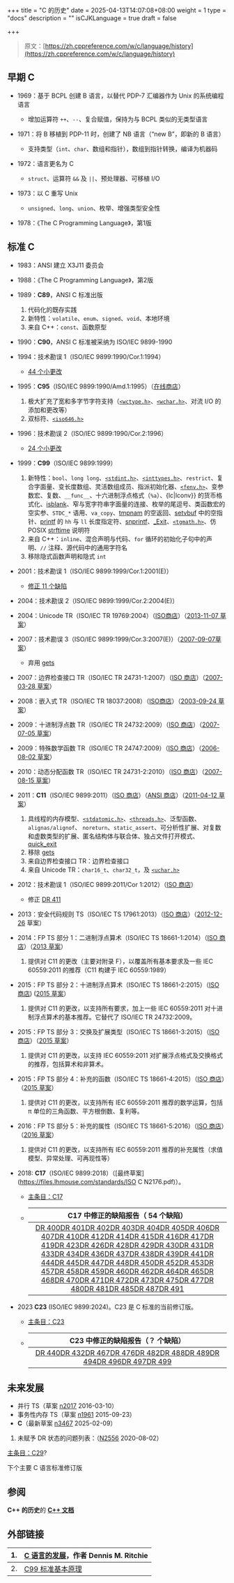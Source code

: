 +++
title = "C 的历史"
date = 2025-04-13T14:07:08+08:00
weight = 1
type = "docs"
description = ""
isCJKLanguage = true
draft = false

+++

> 原文：[https://zh.cppreference.com/w/c/language/history](https://zh.cppreference.com/w/c/language/history)

## 早期 C

- 1969：基于 BCPL 创建 B 语言，以替代 PDP-7 汇编器作为 Unix 的系统编程语言
  - 增加运算符 `++`、`--`、复合赋值，保持为与 BCPL 类似的无类型语言

- 1971：将 B 移植到 PDP-11 时，创建了 NB 语言（“new B”，即新的 B 语言）
  - 支持类型（`int`、`char`、数组和指针），数组到指针转换，编译为机器码

- 1972：语言更名为 C
  - `struct`、运算符 `&&` 及 `||`、预处理器、可移植 I/O

- 1973：以 C 重写 Unix
  - `unsigned`、`long`、`union`、枚举、增强类型安全性

- 1978：《The C Programming Language》，第1版

## 标准 C

- 1983：ANSI 建立 X3J11 委员会
- 1988：《The C Programming Language》，第2版
- 1989：**C89**，ANSI C 标准出版
  1. 代码化的既存实践
  2. 新特性：`volatile`、`enum`、`signed`、`void`、本地环境
  3. 来自 C++：`const`、函数原型

- 1990：**C90**，ANSI C 标准被采纳为 ISO/IEC 9899-1990
- 1994：技术勘误 1（ISO/IEC 9899:1990/Cor.1:1994）
  - [44 个小更改](https://open-std.org/JTC1/SC22/WG14/www/docs/tc1.htm)

- 1995：**C95**（ISO/IEC 9899:1990/Amd.1:1995）（[在线商店](http://infostore.saiglobal.com/store/Details.aspx?DocN=isoc000767513)）
  1. 极大扩充了宽和多字节字符支持（[`<wctype.h>`](https://zh.cppreference.com/w/c/header/wctype)、[`<wchar.h>`](https://zh.cppreference.com/w/c/header/wchar)、对流 I/O 的添加和更改等）
  2. 双标符、[`<iso646.h>`](https://zh.cppreference.com/w/c/header/iso646)

- 1996：技术勘误 2（ISO/IEC 9899:1990/Cor.2:1996）
  - [24 个小更改](https://open-std.org/JTC1/SC22/WG14/www/docs/tc2.htm)

- 1999：**C99**（ISO/IEC 9899:1999）
  1. 新特性：`bool`、`long long`、[`<stdint.h>`](https://zh.cppreference.com/w/c/header/stdint)、[`<inttypes.h>`](https://zh.cppreference.com/w/c/header/inttypes)、`restrict`、复合字面量、变长度数组、灵活数组成员、指派初始化器、[`<fenv.h>`](https://zh.cppreference.com/w/c/header/fenv)、变参数宏、复数、`__func__`、十六进制浮点格式（`%a`）、{lc|lconv}} 的货币格式化、[isblank](https://zh.cppreference.com/w/c/string/byte/isblank)、窄与宽字符串字面量的连接、枚举的尾逗号、类函数宏的空实参、`STDC_*` 语用、`va_copy`、[tmpnam](https://zh.cppreference.com/w/c/io/tmpnam) 的空返回、[setvbuf](https://zh.cppreference.com/w/c/io/setvbuf) 中的空指针、[printf](https://zh.cppreference.com/w/c/io/fprintf) 的 `hh` 与 `ll` 长度指定符、[snprintf](https://zh.cppreference.com/w/c/io/fprintf)、[_Exit](https://zh.cppreference.com/w/c/program/_Exit)、[`<tgmath.h>`](https://zh.cppreference.com/w/c/header/tgmath)、仿 POSIX [strftime](https://zh.cppreference.com/w/c/chrono/strftime) 说明符
  2. 来自 C++：`inline`、混合声明与代码、`for` 循环的初始化子句中的声明、`//` 注释、源代码中的通用字符名
  3. 移除隐式函数声明和隐式 `int`

- 2001：技术勘误 1（ISO/IEC 9899:1999/Cor.1:2001(E)）
  - [修正 11 个缺陷](https://open-std.org/JTC1/SC22/WG14/www/docs/9899tc1/)

- 2004：技术勘误 2（ISO/IEC 9899:1999/Cor.2:2004(E)）
- 2004：Unicode TR（ISO/IEC TR 19769:2004）（[ISO商店](http://www.iso.org/iso/iso_catalogue/catalogue_tc/catalogue_detail.htm?csnumber=33907)）（[2013-11-07 草案](http://www.open-std.org/jtc1/sc22/wg14/www/docs/n1040.pdf)）
- 2007：技术勘误 3（ISO/IEC 9899:1999/Cor.3:2007(E)）（[2007-09-07草案](http://www.open-std.org/jtc1/sc22/wg14/www/docs/n1256.pdf)）
  - 弃用 [gets](https://zh.cppreference.com/w/c/io/gets)

- 2007：边界检查接口 TR（ISO/IEC TR 24731-1:2007）（[ISO 商店](http://www.iso.org/iso/catalogue_detail.htm?csnumber=38841)）（[2007-03-28 草案](http://www.open-std.org/jtc1/sc22/wg14/www/docs/n1225.pdf)）
- 2008：嵌入式 TR（ISO/IEC TR 18037:2008）（[ISO商店](http://www.iso.org/iso/catalogue_detail.htm?csnumber=51126)）（[2003-09-24 草案](http://www.open-std.org/jtc1/sc22/wg14/www/docs/n1021.pdf)）
- 2009：十进制浮点数 TR（ISO/IEC TR 24732:2009）（[ISO 商店](http://www.iso.org/iso/catalogue_detail.htm?csnumber=38842)）（[2007-07-05 草案](http://www.open-std.org/jtc1/sc22/wg14/www/docs/n1241.pdf)）
- 2009：特殊数学函数 TR（ISO/IEC TR 24747:2009）（[ISO 商店](http://www.iso.org/iso/catalogue_detail.htm?csnumber=38857)）（[2006-08-02 草案](http://www.open-std.org/jtc1/sc22/wg14/www/docs/n1182.pdf)）
- 2010：动态分配函数 TR（ISO/IEC TR 24731-2:2010）（[ISO 商店](http://www.iso.org/iso/catalogue_detail.htm?csnumber=51678)）（[2007-08-15 草案](http://www.open-std.org/jtc1/sc22/wg14/www/docs/n1248.pdf)）
- 2011：**C11**（ISO/IEC 9899:2011）（[ISO 商店](http://www.iso.org/iso/home/store/catalogue_tc/catalogue_detail.htm?csnumber=57853)）（[ANSI 商店](http://webstore.ansi.org/RecordDetail.aspx?sku=INCITS%2fISO%2fIEC+9899-2012#.UGCvLIHyaHM)）（[2011-04-12 草案](http://www.open-std.org/jtc1/sc22/wg14/www/docs/n1570.pdf)）
  1. 具线程的内存模型、[`<stdatomic.h>`](https://zh.cppreference.com/w/c/header/stdatomic)、[`<threads.h>`](https://zh.cppreference.com/w/c/header/threads)、泛型函数、`alignas/alignof`、 `noreturn`、`static_assert`、可分析性扩展、对复数和虚数类型的扩展、匿名结构体与联合体、独占文件打开模式、 [quick_exit](https://zh.cppreference.com/w/c/program/quick_exit)
  2. 移除 [gets](https://zh.cppreference.com/w/c/io/gets)
  3. 来自边界检查接口 TR：边界检查接口
  4. 来自 Unicode TR：`char16_t`、`char32_t`，及 [`<uchar.h>`](https://zh.cppreference.com/w/c/header/uchar)

- 2012：技术勘误 1（ISO/IEC 9899:2011/Cor 1:2012）（[ISO 商店](http://www.iso.org/iso/home/store/catalogue_tc/catalogue_detail.htm?csnumber=61717)）
  - 修正 [DR 411](http://www.open-std.org/jtc1/sc22/wg14/www/docs/n2244.htm#dr_411)

- 2013：安全代码规则 TS（ISO/IEC TS 17961:2013）（[ISO 商店](http://www.iso.org/iso/catalogue_detail.htm?csnumber=61134)）（[2012-12-26](http://www.open-std.org/jtc1/sc22/wg14/www/docs/n1624.pdf) 草案）
- 2014：FP TS 部分 1：二进制浮点算术（ISO/IEC TS 18661-1:2014）（[ISO 商店](http://www.iso.org/iso/catalogue_detail.htm?csnumber=63146)）（[2013 草案](http://www.open-std.org/JTC1/sc22/wg14/www/docs/n1778.pdf)）
  1. 提供对 C11 的更改（主要对附录 F），以覆盖所有基本要求及一些 IEC 60559:2011 的推荐（C11 构建于 IEC 60559:1989）

- 2015：FP TS 部分 2：十进制浮点算术（ISO/IEC TS 18661-2:2015）（[ISO 商店](http://www.iso.org/iso/home/store/catalogue_ics/catalogue_detail_ics.htm?csnumber=68882)) ([2015 草案](http://www.open-std.org/jtc1/sc22/wg14/www/docs/n1912.pdf)）
  1. 提供对 C11 的更改，以支持所有要求，加上一些 IEC 60559:2011 对十进制浮点算术的基本推荐。它替代了 ISO/IEC TR 24732:2009。

- 2015：FP TS 部分 3：交换及扩展类型（ISO/IEC TS 18661-3:2015）（[ISO 商店](http://www.iso.org/iso/home/store/catalogue_tc/catalogue_detail.htm?csnumber=65615)）（[2015 草案](http://www.open-std.org/jtc1/sc22/wg14/www/docs/n1945.pdf)）
  1. 提供对 C11 的更改，以支持 IEC 60559:2011 对扩展浮点格式及交换格式的推荐，包括算术和非算术。

- 2015：FP TS 部分 4：补充的函数（ISO/IEC TS 18661-4:2015）（[ISO 商店](http://www.iso.org/iso/home/store/catalogue_tc/catalogue_detail.htm?csnumber=65616)）（[2015 草案](http://www.open-std.org/jtc1/sc22/wg14/www/docs/n1950.pdf)）
  1. 提供对 C11 的更改，以支持所有 IEC 60559:2011 推荐的数学运算，包括 π 单位的三角函数、平方根倒数、复利等。

- 2016：FP TS 部分 5：补充的属性（ISO/IEC TS 18661-5:2016）（[ISO 商店](http://www.iso.org/iso/home/store/catalogue_tc/catalogue_detail.htm?csnumber=65617)）（[2016 草案](http://www.open-std.org/jtc1/sc22/wg14/www/docs/n2004.pdf)）
  1. 提供对 C11 的更改，以支持所有 IEC 60559:2011 推荐的补充属性（求值模型、异常处理、可再现性等）

- 2018: **C17**（ISO/IEC 9899:2018）（[最终草案](https://files.lhmouse.com/standards/ISO C N2176.pdf)）。

  - [主条目：C17](https://zh.cppreference.com/w/c/17)

  - |              C17 中修正的缺陷报告（ 54 个缺陷）              |
    | :----------------------------------------------------------: |
    | [DR 400](http://www.open-std.org/jtc1/sc22/wg14/www/docs/n2244.htm#dr_400)[DR 401](http://www.open-std.org/jtc1/sc22/wg14/www/docs/n2244.htm#dr_401)[DR 402](http://www.open-std.org/jtc1/sc22/wg14/www/docs/n2244.htm#dr_402)[DR 403](http://www.open-std.org/jtc1/sc22/wg14/www/docs/n2244.htm#dr_403)[DR 404](http://www.open-std.org/jtc1/sc22/wg14/www/docs/n2244.htm#dr_404)[DR 405](http://www.open-std.org/jtc1/sc22/wg14/www/docs/n2244.htm#dr_405)[DR 406](http://www.open-std.org/jtc1/sc22/wg14/www/docs/n2244.htm#dr_406)[DR 407](http://www.open-std.org/jtc1/sc22/wg14/www/docs/n2244.htm#dr_407)[DR 410](http://www.open-std.org/jtc1/sc22/wg14/www/docs/n2244.htm#dr_410)[DR 412](http://www.open-std.org/jtc1/sc22/wg14/www/docs/n2244.htm#dr_412)[DR 414](http://www.open-std.org/jtc1/sc22/wg14/www/docs/n2244.htm#dr_414)[DR 415](http://www.open-std.org/jtc1/sc22/wg14/www/docs/n2244.htm#dr_415)[DR 416](http://www.open-std.org/jtc1/sc22/wg14/www/docs/n2244.htm#dr_416)[DR 417](http://www.open-std.org/jtc1/sc22/wg14/www/docs/n2244.htm#dr_417)[DR 419](http://www.open-std.org/jtc1/sc22/wg14/www/docs/n2244.htm#dr_419)[DR 423](http://www.open-std.org/jtc1/sc22/wg14/www/docs/n2244.htm#dr_423)[DR 426](http://www.open-std.org/jtc1/sc22/wg14/www/docs/n2244.htm#dr_426)[DR 428](http://www.open-std.org/jtc1/sc22/wg14/www/docs/n2244.htm#dr_428)[DR 429](http://www.open-std.org/jtc1/sc22/wg14/www/docs/n2244.htm#dr_429)[DR 430](http://www.open-std.org/jtc1/sc22/wg14/www/docs/n2244.htm#dr_430)[DR 431](http://www.open-std.org/jtc1/sc22/wg14/www/docs/n2244.htm#dr_431)[DR 433](http://www.open-std.org/jtc1/sc22/wg14/www/docs/n2244.htm#dr_433)[DR 434](http://www.open-std.org/jtc1/sc22/wg14/www/docs/n2244.htm#dr_434)[DR 436](http://www.open-std.org/jtc1/sc22/wg14/www/docs/n2244.htm#dr_436)[DR 437](http://www.open-std.org/jtc1/sc22/wg14/www/docs/n2244.htm#dr_437)[DR 438](http://www.open-std.org/jtc1/sc22/wg14/www/docs/n2244.htm#dr_438)[DR 439](http://www.open-std.org/jtc1/sc22/wg14/www/docs/n2244.htm#dr_439)[DR 441](http://www.open-std.org/jtc1/sc22/wg14/www/docs/n2244.htm#dr_441)[DR 444](http://www.open-std.org/jtc1/sc22/wg14/www/docs/n2244.htm#dr_444)[DR 445](http://www.open-std.org/jtc1/sc22/wg14/www/docs/n2244.htm#dr_445)[DR 447](http://www.open-std.org/jtc1/sc22/wg14/www/docs/n2244.htm#dr_447)[DR 448](http://www.open-std.org/jtc1/sc22/wg14/www/docs/n2244.htm#dr_448)[DR 450](http://www.open-std.org/jtc1/sc22/wg14/www/docs/n2244.htm#dr_450)[DR 452](http://www.open-std.org/jtc1/sc22/wg14/www/docs/n2244.htm#dr_452)[DR 453](http://www.open-std.org/jtc1/sc22/wg14/www/docs/n2244.htm#dr_453)[DR 457](http://www.open-std.org/jtc1/sc22/wg14/www/docs/n2244.htm#dr_457)[DR 458](http://www.open-std.org/jtc1/sc22/wg14/www/docs/n2244.htm#dr_458)[DR 459](http://www.open-std.org/jtc1/sc22/wg14/www/docs/n2244.htm#dr_459)[DR 460](http://www.open-std.org/jtc1/sc22/wg14/www/docs/n2244.htm#dr_460)[DR 462](http://www.open-std.org/jtc1/sc22/wg14/www/docs/n2244.htm#dr_462)[DR 464](http://www.open-std.org/jtc1/sc22/wg14/www/docs/n2244.htm#dr_464)[DR 465](http://www.open-std.org/jtc1/sc22/wg14/www/docs/n2244.htm#dr_465)[DR 468](http://www.open-std.org/jtc1/sc22/wg14/www/docs/n2244.htm#dr_468)[DR 470](http://www.open-std.org/jtc1/sc22/wg14/www/docs/n2244.htm#dr_470)[DR 471](http://www.open-std.org/jtc1/sc22/wg14/www/docs/n2244.htm#dr_471)[DR 472](http://www.open-std.org/jtc1/sc22/wg14/www/docs/n2244.htm#dr_472)[DR 473](http://www.open-std.org/jtc1/sc22/wg14/www/docs/n2244.htm#dr_473)[DR 475](http://www.open-std.org/jtc1/sc22/wg14/www/docs/n2244.htm#dr_475)[DR 477](http://www.open-std.org/jtc1/sc22/wg14/www/docs/n2244.htm#dr_477)[DR 480](http://www.open-std.org/jtc1/sc22/wg14/www/docs/n2244.htm#dr_480)[DR 481](http://www.open-std.org/jtc1/sc22/wg14/www/docs/n2244.htm#dr_481)[DR 485](http://www.open-std.org/jtc1/sc22/wg14/www/docs/n2244.htm#dr_485)[DR 487](http://www.open-std.org/jtc1/sc22/wg14/www/docs/n2244.htm#dr_487)[DR 491](http://www.open-std.org/jtc1/sc22/wg14/www/docs/n2244.htm#dr_491) |



- 2023 **C23** (ISO/IEC 9899:2024)。C23 是 C 标准的当前修订版。

  - [主条目：C23](https://zh.cppreference.com/w/c/23)

  - |              C23 中修正的缺陷报告（？ 个缺陷）               |
    | :----------------------------------------------------------: |
    | [DR 440](https://open-std.org/JTC1/SC22/WG14/www/docs/n2379.htm)[DR 432](https://open-std.org/JTC1/SC22/WG14/www/docs/n2326.htm)[DR 467](https://open-std.org/JTC1/SC22/WG14/www/docs/n2326.htm)[DR 476](https://www.open-std.org/jtc1/sc22/wg14/www/docs/n2396.htm#dr_476)[DR 482](https://open-std.org/JTC1/SC22/WG14/www/docs/n2324.htm)[DR 488](https://www.open-std.org/jtc1/sc22/wg14/www/docs/n2396.htm#dr_488)[DR 489](https://open-std.org/JTC1/SC22/WG14/www/docs/n2713.htm)[DR 494](https://www.open-std.org/jtc1/sc22/wg14/www/docs/n2396.htm#dr_494)[DR 496](https://www.open-std.org/jtc1/sc22/wg14/www/docs/n2396.htm#dr_496)[DR 497](https://www.open-std.org/jtc1/sc22/wg14/www/docs/n2396.htm#dr_497)[DR 499](https://www.open-std.org/jtc1/sc22/wg14/www/docs/n2396.htm#dr_499) |



## 未来发展

- 并行 TS（草案 [n2017](http://www.open-std.org/jtc1/sc22/wg14/www/docs/n2017.pdf) 2016-03-10）
- 事务性内存 TS（草案 [n1961](http://www.open-std.org/jtc1/sc22/wg14/www/docs/n1961.pdf) 2015-09-23）
- **C**（最新草案 [n3467](https://open-std.org/JTC1/SC22/WG14/www/docs/n3467.pdf) 2025-02-09）

1. 未赋予 DR 状态的问题列表：（[N2556](https://open-std.org/JTC1/SC22/WG14/www/docs/n2556.pdf) 2020-08-02）

[主条目：C29](https://zh.cppreference.com/mwiki/index.php?title=c/29&action=edit&redlink=1)?

下个主要 C 语言标准修订版

## 参阅

**C++ 的历史**的 **[C++ 文档](https://zh.cppreference.com/w/cpp/language/history)**

## 外部链接

| 1.   | [C 语言的发展](https://www.bell-labs.com/usr/dmr/www/chist.html)，作者 Dennis M. Ritchie |
| ---- | ------------------------------------------------------------ |
| 2.   | [C99 标准基本原理](https://www.open-std.org/jtc1/sc22/wg14/www/C99RationaleV5.10.pdf) |